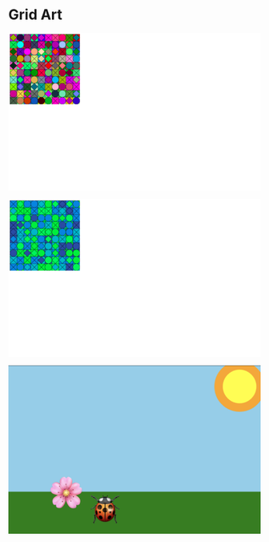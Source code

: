 # Grid Art


![random color pattern](project-1/images-of-generated-art/lecture-sketch-1-unedited.png)


![blue-green generated pattern](project-1/images-of-generated-art/first-sketch-2.png)

![screen shot of the interactive landscape](InteractiveLandscape/images/interactiveLandscape.png)